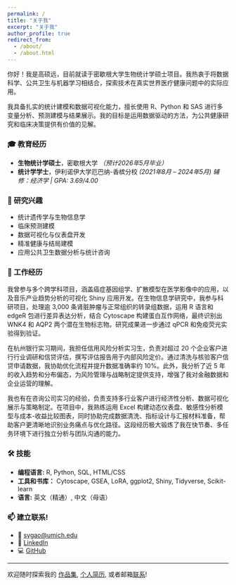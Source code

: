 ```yaml
---
permalink: /
title: "关于我"
excerpt: "关于我"
author_profile: true
redirect_from: 
  - /about/
  - /about.html
---
```


你好！我是高硕远，目前就读于密歇根大学生物统计学硕士项目。我热衷于将数据科学、公共卫生与机器学习相结合，探索技术在真实世界医疗健康问题中的实际应用。

我具备扎实的统计建模和数据可视化能力，擅长使用 R、Python 和 SAS 进行多变量分析、预测建模与结果展示。我的目标是运用数据驱动的方法，为公共健康研究和临床决策提供有价值的见解。

### 🎓 教育经历
- **生物统计学硕士**，密歇根大学 *（预计2026年5月毕业）*
- **统计学学士**，伊利诺伊大学厄巴纳-香槟分校 *(2021年8月 – 2024年5月)*
  *辅修：经济学 | GPA: 3.69/4.00*

### 🔬 研究兴趣
- 统计遗传学与生物信息学  
- 临床预测建模  
- 数据可视化与仪表盘开发  
- 精准健康与结局建模  
- 应用公共卫生数据分析与统计咨询

### 💼 工作经历
我曾参与多个跨学科项目，涵盖癌症基因组学、扩散模型在医学影像中的应用，以及音乐产业趋势分析的可视化 Shiny 应用开发。在生物信息学研究中，我参与科研项目，处理逾 3,000 条肾脏肿瘤与正常组织的转录组数据，运用 R 语言和 edgeR 包进行差异表达分析，结合 Cytoscape 构建蛋白互作网络，最终识别出 WNK4 和 AQP2 两个潜在生物标志物。研究成果进一步通过 qPCR 和免疫荧光实验得到验证。

在杭州银行实习期间，我担任信用风险分析实习生，负责对超过 20 个企业客户进行行业调研和信贷评估，撰写评估报告用于内部风险定价。通过清洗与核验客户信贷申请数据，我协助优化流程并提升数据准确率约 10%。此外，我分析了近 5 年的收入趋势和分布偏态，为风险管理与战略制定提供支持，增强了我对金融数据和企业运营的理解。

我也有在咨询公司实习的经验，负责支持多行业客户进行经济性分析、数据可视化展示与策略制定。在项目中，我熟练运用 Excel 构建动态仪表盘、敏感性分析模型与成本-收益比较图表，同时协助完成数据清洗、指标设计与汇报材料准备，帮助客户更清晰地识别业务痛点与优化路径。这段经历极大锻炼了我在快节奏、多任务环境下进行独立分析与团队沟通的能力。

### 🛠️ 技能
- **编程语言:** R, Python, SQL, HTML/CSS  
- **工具和书库：** Cytoscape, GSEA, LoRA, ggplot2, Shiny, Tidyverse, Scikit-learn  
- **语言:** 英文（精通）, 中文（母语）

### 📫 建立联系!
- 📧 [sygao@umich.edu](mailto:sygao@umich.edu)
- 💼 [LinkedIn](https://www.linkedin.com/in/shuoyuan-gao-18701324a/)
- 💻 [GitHub](https://github.com/GSYH)

---

欢迎随时探索我的 [作品集](/portfolio/), [个人简历](/cv/), 或者邮箱[联系](mailto:sygao@umich.edu)!
